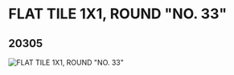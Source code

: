 # FLAT TILE 1X1, ROUND "NO. 33"
## 20305
![FLAT TILE 1X1, ROUND "NO. 33"](https://lc-www-live-s.legocdn.com/media/bricks/5/2/6104424.jpg)